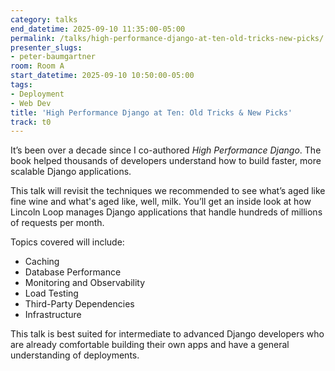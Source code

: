```yaml
---
category: talks
end_datetime: 2025-09-10 11:35:00-05:00
permalink: /talks/high-performance-django-at-ten-old-tricks-new-picks/
presenter_slugs:
- peter-baumgartner
room: Room A
start_datetime: 2025-09-10 10:50:00-05:00
tags:
- Deployment
- Web Dev
title: 'High Performance Django at Ten: Old Tricks & New Picks'
track: t0
---
```


It’s been over a decade since I co-authored _High Performance Django_. The book helped thousands of developers understand how to build faster, more scalable Django applications.

This talk will revisit the techniques we recommended to see what’s aged like fine wine and what's aged like, well, milk. You’ll get an inside look at how Lincoln Loop manages Django applications that handle hundreds of millions of requests per month.

Topics covered will include:

* Caching
* Database Performance
* Monitoring and Observability
* Load Testing
* Third-Party Dependencies
* Infrastructure

This talk is best suited for intermediate to advanced Django developers who are already comfortable building their own apps and have a general understanding of deployments.